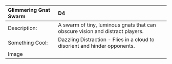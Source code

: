 |**Glimmering Gnat Swarm**|D4|
|:----|:----|
|Description:|A swarm of tiny, luminous gnats that can obscure vision and distract players.|
|Something Cool:|Dazzling Distraction - Flies in a cloud to disorient and hinder opponents.|
|Image| |